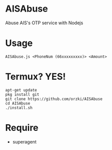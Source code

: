 # AISAbuse
Abuse AIS's OTP service with Nodejs

# Usage
```
AISAbuse.js <PhoneNum (66xxxxxxxxx)> <Amount>
```

# Termux? YES!
```
apt-get update
pkg install git
git clone https://github.com/orzki/AISAbuse
cd AISAbuse
./install.sh
```

# Require
- superagent
